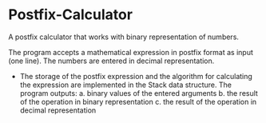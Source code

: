 # Postfix-Calculator
A postfix calculator that works with binary representation of numbers.

The program accepts a mathematical expression in postfix format as input
(one line). The numbers are entered in decimal representation.

- The storage of the postfix expression and the algorithm for calculating the expression are implemented in the Stack data structure.
The program outputs:
a. binary values of the entered arguments
b. the result of the operation in binary representation
c. the result of the operation in decimal representation
